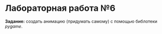 # Лабораторная работа №6
**Задание:** создать анимацию (придумать самому) с помощью библотеки *pygame*.